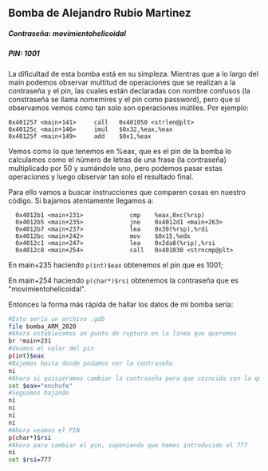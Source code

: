 ## Bomba de Alejandro Rubio Martinez

##### Contraseña: movimientohelicoidal

##### PIN: 1001

La dificultad de esta bomba está en su simpleza. Mientras que a lo largo del main podemos observar multitud de operaciones que se realizan a la contraseña y el pin, las cuales están declaradas con nombre confusos (la constraseña se llama nomemires y el pin como password), pero que si observamos vemos como tan solo son operaciones inútiles. Por ejemplo:

```assembly
0x401257 <main+141>     call   0x401050 <strlen@plt>
0x40125c <main+146>     imul   $0x32,%eax,%eax      
0x40125f <main+149>     add    $0x1,%eax            
```

Vemos como lo que tenemos en %eax, que es el pin de la bomba lo calculamos como el número de letras de una frase (la contraseña) multiplicado por 50 y sumándole uno, pero podemos pasar estas operaciones y luego observar tan solo el resultado final.

Para ello vamos a buscar instrucciones que comparen cosas en nuestro código. Si bajamos atentamente llegamos a:

```assembly
  0x4012b1 <main+231>             cmp    %eax,0xc(%rsp)        
  0x4012b5 <main+235>             jne    0x4012d1 <main+263>   
  0x4012b7 <main+237>             lea    0x30(%rsp),%rdi       
  0x4012bc <main+242>             mov    $0x15,%edx            
  0x4012c1 <main+247>             lea    0x2da8(%rip),%rsi     
  0x4012c8 <main+254>             call   0x401030 <strncmp@plt>
```

En main+235 haciendo ```p(int)$eax``` obtenemos el pin que es 1001;

En main+254 haciendo ```p(char*)$rsi``` obtenemos la contraseña que es "movimientohelicoidal".

Entonces la forma más rápida de hallar los datos de mi bomba sería:

```bash
#Esto sería un archivo .gdb
file bomba_ARM_2020
#Ahora establecemos un punto de ruptura en la linea que queremos
br *main+231
#Veamos el valor del pin
p(int)$eax
#Bajemos hasta donde podamos ver la contraseña
ni
#Ahora si quisiéramos cambiar la contraseña para que coincida con la que hemos introducido, por ejemplo, si introducimos de contraseña enchufe
set $eax="enchufe"
#Seguimos bajando
ni
ni
ni
ni
#Ahora veamos el PIN
p(char*)$rsi
#Ahora para cambiar el pin, suponiendo que hemos introducido el 777
ni
set $rsi=777
```